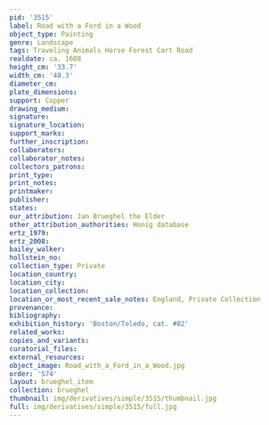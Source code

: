 ```yaml
---
pid: '3515'
label: Road with a Ford in a Wood
object_type: Painting
genre: Landscape
tags: Traveling Animals Horse Forest Cart Road
realdate: ca. 1608
height_cm: '33.7'
width_cm: '48.3'
diameter_cm: 
plate_dimensions: 
support: Copper
drawing_medium: 
signature: 
signature_location: 
support_marks: 
further_inscription: 
collaborators: 
collaborator_notes: 
collectors_patrons: 
print_type: 
print_notes: 
printmaker: 
publisher: 
states: 
our_attribution: Jan Brueghel the Elder
other_attribution_authorities: Honig database
ertz_1979: 
ertz_2008: 
bailey_walker: 
hollstein_no: 
collection_type: Private
location_country: 
location_city: 
location_collection: 
location_or_most_recent_sale_notes: England, Private Collection
provenance: 
bibliography: 
exhibition_history: 'Boston/Toledo, cat. #82'
related_works: 
copies_and_variants: 
curatorial_files: 
external_resources: 
object_image: Road_with_a_Ford_in_a_Wood.jpg
order: '574'
layout: brueghel_item
collection: brueghel
thumbnail: img/derivatives/simple/3515/thumbnail.jpg
full: img/derivatives/simple/3515/full.jpg
---
```

